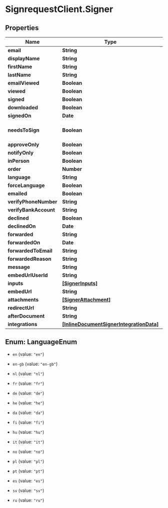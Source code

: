 # SignrequestClient.Signer

## Properties
Name | Type | Description | Notes
------------ | ------------- | ------------- | -------------
**email** | **String** |  | 
**displayName** | **String** |  | [optional] 
**firstName** | **String** |  | [optional] 
**lastName** | **String** |  | [optional] 
**emailViewed** | **Boolean** |  | [optional] 
**viewed** | **Boolean** |  | [optional] 
**signed** | **Boolean** |  | [optional] 
**downloaded** | **Boolean** |  | [optional] 
**signedOn** | **Date** |  | [optional] 
**needsToSign** | **Boolean** |  | [optional] [default to true]
**approveOnly** | **Boolean** |  | [optional] 
**notifyOnly** | **Boolean** |  | [optional] 
**inPerson** | **Boolean** |  | [optional] 
**order** | **Number** |  | [optional] 
**language** | **String** |  | [optional] 
**forceLanguage** | **Boolean** |  | [optional] 
**emailed** | **Boolean** |  | [optional] 
**verifyPhoneNumber** | **String** |  | [optional] 
**verifyBankAccount** | **String** |  | [optional] 
**declined** | **Boolean** |  | [optional] 
**declinedOn** | **Date** |  | [optional] 
**forwarded** | **String** |  | [optional] 
**forwardedOn** | **Date** |  | [optional] 
**forwardedToEmail** | **String** |  | [optional] 
**forwardedReason** | **String** |  | [optional] 
**message** | **String** |  | [optional] 
**embedUrlUserId** | **String** |  | [optional] 
**inputs** | [**[SignerInputs]**](SignerInputs.md) |  | [optional] 
**embedUrl** | **String** |  | [optional] 
**attachments** | [**[SignerAttachment]**](SignerAttachment.md) |  | [optional] 
**redirectUrl** | **String** |  | [optional] 
**afterDocument** | **String** |  | [optional] 
**integrations** | [**[InlineDocumentSignerIntegrationData]**](InlineDocumentSignerIntegrationData.md) |  | [optional] 


<a name="LanguageEnum"></a>
## Enum: LanguageEnum


* `en` (value: `"en"`)

* `en-gb` (value: `"en-gb"`)

* `nl` (value: `"nl"`)

* `fr` (value: `"fr"`)

* `de` (value: `"de"`)

* `he` (value: `"he"`)

* `da` (value: `"da"`)

* `fi` (value: `"fi"`)

* `hu` (value: `"hu"`)

* `it` (value: `"it"`)

* `no` (value: `"no"`)

* `pl` (value: `"pl"`)

* `pt` (value: `"pt"`)

* `es` (value: `"es"`)

* `sv` (value: `"sv"`)

* `ru` (value: `"ru"`)




